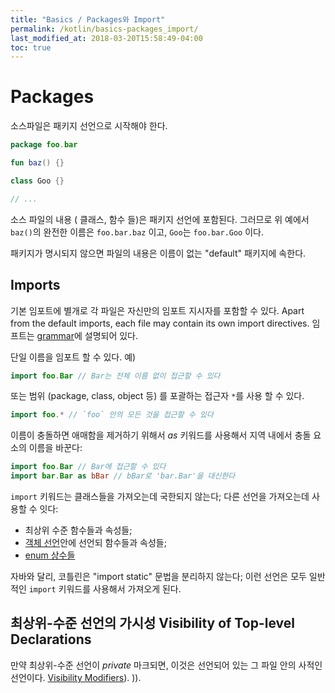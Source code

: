 ```yaml
---
title: "Basics / Packages와 Import"
permalink: /kotlin/basics-packages_import/
last_modified_at: 2018-03-20T15:58:49-04:00
toc: true
---
```


# Packages

소스파일은 패키지 선언으로 시작해야 한다.

``` kotlin
package foo.bar

fun baz() {}

class Goo {}

// ...
```

소스 파일의 내용 ( 클래스, 함수 들)은 패키지 선언에 포함된다. 그러므로 위 예에서 `baz()`의 완전한 이름은 `foo.bar.baz` 이고, `Goo`는 `foo.bar.Goo` 이다. 

패키지가 명시되지 않으면 파일의 내용은 이름이 없는 "default" 패키지에 속한다. 


## Imports

기본 임포트에 별개로 각 파일은 자신만의 임포트 지시자를 포함할 수 있다.
Apart from the default imports, each file may contain its own import directives.
임프트는 [grammar](grammar.html#import)에 설명되어 있다.

단일 이름을 임포트 할 수 있다. 예)

``` kotlin
import foo.Bar // Bar는 전체 이름 없이 접근할 수 있다
```

또는 범위 (package, class, object 등) 를 포괄하는 접근자 `*`를 사용 할 수 있다.

``` kotlin
import foo.* // `foo` 안의 모든 것을 접근할 수 있다
```

이름이 충돌하면 애매함을 제거하기 위해서 *as* 키워드를 사용해서 지역 내에서 충돌 요소의 이름을 바꾼다:

``` kotlin
import foo.Bar // Bar에 접근할 수 있다
import bar.Bar as bBar // bBar로 'bar.Bar'을 대신한다
```

`import` 키워드는 클래스들을 가져오는데 국한되지 않는다; 다른 선언을 가져오는데 사용할 수 잇다:
 * 최상위 수준 함수들과 속성들;
 * [객체 선언](object-declarations.html#object-declarations)안에 선언되 함수들과 속성들;
 * [enum 상수들](enum-classes.html)

자바와 달리, 코틀린은 "import static" 문법을 분리하지 않는다; 이런 선언은 모두 일반적인 `import` 키워드를 사용해서 가져오게 된다.


## 최상위-수준 선언의 가시성 Visibility of Top-level Declarations

만약 최상위-수준 선언이 *private* 마크되면, 이것은 선언되어 있는 그 파일 안의 사적인 선언이다.  [Visibility Modifiers](visibility-modifiers.html)).
)).